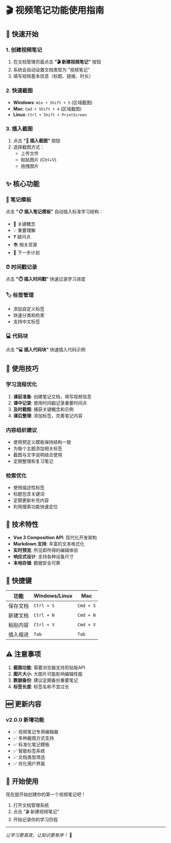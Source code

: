 # 🎬 视频笔记功能使用指南

## 🚀 快速开始

### 1. 创建视频笔记
1. 在文档管理页面点击 **"🎬 新建视频笔记"** 按钮
2. 系统会自动设置文档类型为 "视频笔记"
3. 填写视频基本信息（标题、链接、时长）

### 2. 快速截图
- **Windows**: `Win + Shift + S` (区域截图)
- **Mac**: `Cmd + Shift + 4` (区域截图)
- **Linux**: `Ctrl + Shift + PrintScreen`

### 3. 插入截图
1. 点击 **"📸 插入截图"** 按钮
2. 选择截图方式：
   - 上传文件
   - 粘贴图片 (Ctrl+V)
   - 拖拽图片

## ✨ 核心功能

### 📝 笔记模板
点击 **"📋 插入笔记模板"** 自动插入标准学习结构：
- 🔑 关键概念
- 💡 重要理解  
- ❓ 疑问点
- 📚 相关资源
- 🎯 下一步计划

### ⏰ 时间戳记录
点击 **"⏱️ 插入时间戳"** 快速记录学习进度

### 🏷️ 标签管理
- 添加自定义标签
- 快速分类和检索
- 支持中文标签

### 💻 代码块
点击 **"💻 插入代码块"** 快速插入代码示例

## 🎯 使用技巧

### 学习流程优化
1. **课前准备**: 创建笔记文档，填写视频信息
2. **课中记录**: 使用时间戳记录重要时间点
3. **及时截图**: 捕获关键概念和示例
4. **课后整理**: 添加标签，完善笔记内容

### 内容组织建议
- 使用预定义模板保持结构一致
- 为每个主题添加相关标签
- 截图与文字说明结合使用
- 定期整理和复习笔记

### 检索优化
- 使用描述性标签
- 标题包含关键词
- 定期更新补充内容
- 利用搜索功能快速定位

## 🔧 技术特性

- **Vue 3 Composition API**: 现代化开发架构
- **Markdown 支持**: 丰富的文本格式化
- **实时预览**: 所见即所得的编辑体验
- **响应式设计**: 支持各种设备尺寸
- **本地存储**: 数据安全可靠

## 📱 快捷键

| 功能 | Windows/Linux | Mac |
|------|---------------|-----|
| 保存文档 | `Ctrl + S` | `Cmd + S` |
| 新建文档 | `Ctrl + N` | `Cmd + N` |
| 粘贴内容 | `Ctrl + V` | `Cmd + V` |
| 插入缩进 | `Tab` | `Tab` |

## ⚠️ 注意事项

1. **截图功能**: 需要浏览器支持剪贴板API
2. **图片大小**: 大图片可能影响编辑性能
3. **数据备份**: 建议定期备份重要笔记
4. **标签长度**: 标签名称不宜过长

## 🆕 更新内容

### v2.0.0 新增功能
- ✅ 视频笔记专用编辑器
- ✅ 多种截图方式支持
- ✅ 标准化笔记模板
- ✅ 智能标签系统
- ✅ 文档类型筛选
- ✅ 优化用户界面

## 🎉 开始使用

现在就开始创建你的第一个视频笔记吧！

1. 打开文档管理系统
2. 点击 "🎬 新建视频笔记"
3. 开始记录你的学习历程

---

*让学习更高效，让知识更有序！* 🚀
